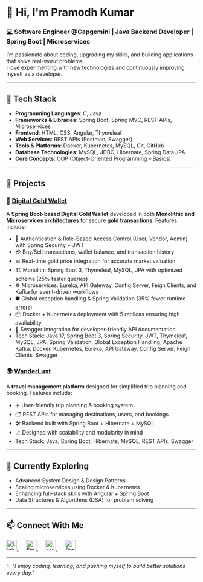<!---

- 👋 Hi, I’m @PramodhKumar3
- 👀 I’m interested in C, PYTHON, JAVA, HTML, CSS, JAVASCRIPT, PHP, DATA STRUCTURES
- 🌱 I’ve completed my learning in PYTHON, JAVA, DATA STRUCTURES
- 💞️ I’m looking to collaborate on ...
- 📫 How to reach me ...

PramodhKumar3/PramodhKumar3 is a ✨ special ✨ repository because its `README.md` (this file) appears on your GitHub profile.
You can click the Preview link to take a look at your changes.
--->
# 👋 Hi, I'm Pramodh Kumar  

### 💻 Software Engineer @Capgemini | Java Backend Developer | Spring Boot | Microservices  

I’m passionate about coding, upgrading my skills, and building applications that solve real-world problems.  
I love experimenting with new technologies and continuously improving myself as a developer.  

---

## 🔧 Tech Stack  

- **Programming Languages**: C, Java  
- **Frameworks & Libraries**: Spring Boot, Spring MVC, REST APIs, Microservices  
- **Frontend**: HTML, CSS, Angular, Thymeleaf  
- **Web Services**: REST APIs (Postman, Swagger)  
- **Tools & Platforms**: Docker, Kubernetes, MySQL, Git, GitHub  
- **Database Technologies**: MySQL, JDBC, Hibernate, Spring Data JPA  
- **Core Concepts**: OOP (Object-Oriented Programming – Basics)  

---

## 🚀 Projects  

### 🏦 [Digital Gold Wallet](https://github.com/PramodhKumar3/Digital-Gold-Wallet)
A **Spring Boot-based Digital Gold Wallet** developed in both **Monolithic and Microservices architectures** for secure **gold transactions**.
Features include:
- 🔐 Authentication & Role-Based Access Control (User, Vendor, Admin) with Spring Security + JWT
- 💳 Buy/Sell transactions, wallet balance, and transaction history
- 📊 Real-time gold price integration for accurate market valuation
- 🏗️ Monolith: Spring Boot 3, Thymeleaf, MySQL, JPA with optimized schema (25% faster queries)
- ☸️ Microservices: Eureka, API Gateway, Config Server, Feign Clients, and Kafka for event-driven workflows
- 🛡️ Global exception handling & Spring Validation (35% fewer runtime errors)
- 📦 Docker + Kubernetes deployment with 5 replicas ensuring high availability
- 📘 Swagger integration for developer-friendly API documentation
- Tech Stack: Java 17, Spring Boot 3, Spring Security, JWT, Thymeleaf, MySQL, JPA, Spring Validation, Global Exception Handling, Apache Kafka, Docker, Kubernetes, Eureka, API Gateway, Config Server, Feign Clients, Swagger

### 🌍 [WanderLust](https://github.com/PramodhKumar3/WanderLust)
A **travel management platform** designed for simplified trip planning and booking.
Features include:
- ✈️ User-friendly trip planning & booking system
- 🗂️ REST APIs for managing destinations, users, and bookings
- 🛠️ Backend built with Spring Boot + Hibernate + MySQL
- 📈 Designed with scalability and modularity in mind
- Tech Stack: Java, Spring Boot, Hibernate, MySQL, REST APIs, Swagger

---

## 🌱 Currently Exploring  

- Advanced System Design & Design Patterns  
- Scaling microservices using Docker & Kubernetes  
- Enhancing full-stack skills with Angular + Spring Boot  
- Data Structures & Algorithms (DSA) for problem solving  

---

## 📫 Connect With Me  

<p align="left">
  <!-- LinkedIn -->
  <a href="https://www.linkedin.com/in/tamminaina-pramodh-kumar-6433a4242" target="_blank">
    <img src="https://cdn-icons-png.flaticon.com/512/3536/3536505.png" alt="LinkedIn" width="28" height="28"/>
  </a>&nbsp;&nbsp;&nbsp;&nbsp;

  <!-- Gmail -->
  <a href="mailto:tamminainapramodhkumar6@gmail.com" target="_blank">
    <img src="https://cdn-icons-png.flaticon.com/512/5968/5968534.png" alt="Email" width="28" height="28"/>
  </a>&nbsp;&nbsp;&nbsp;&nbsp;

  <!-- Instagram -->
  <a href="https://www.instagram.com/its__me_pramodh03/" target="_blank">
    <img src="https://cdn-icons-png.flaticon.com/512/174/174855.png" alt="Instagram" width="28" height="28"/>
  </a>&nbsp;&nbsp;&nbsp;&nbsp;

  <!-- Portfolio -->
  <a href="https://yourportfolio.com" target="_blank">
    <img src="https://cdn-icons-png.flaticon.com/512/841/841364.png" alt="Portfolio" width="28" height="28"/>
  </a>
</p>

---

✨ *"I enjoy coding, learning, and pushing myself to build better solutions every day."*  
